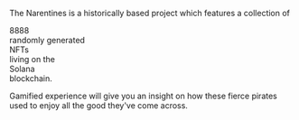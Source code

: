 The Narentines is a historically based project which features a collection of 
<div className="text--important">8888</div> randomly generated 
<div className="text--important">NFTs</div> living on the 
<div className="text--important">Solana</div> blockchain.

Gamified experience will give you an insight on how these fierce pirates used to enjoy all the good they've come across.